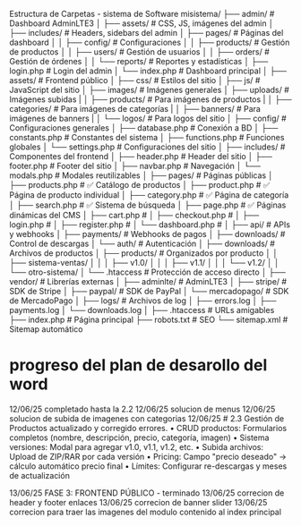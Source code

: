 Estructura de Carpetas - sistema de Software
misistema/
├── admin/                          # Dashboard AdminLTE3
│   ├── assets/                     # CSS, JS, imágenes del admin
│   ├── includes/                   # Headers, sidebars del admin
│   ├── pages/                      # Páginas del dashboard
│   │   ├── config/                 # Configuraciones
│   │   ├── products/               # Gestión de productos
│   │   ├── users/                  # Gestión de usuarios
│   │   ├── orders/                 # Gestión de órdenes
│   │   └── reports/                # Reportes y estadísticas
│   ├── login.php                   # Login del admin
│   └── index.php                   # Dashboard principal
│
├── assets/                         # Frontend público
│   ├── css/                        # Estilos del sitio
│   ├── js/                         # JavaScript del sitio
│   ├── images/                     # Imágenes generales
│   ├── uploads/                    # Imágenes subidas
|   │   ├── products/                   # Para imágenes de productos
|   │   ├── categories/                 # Para imágenes de categorías 
|   │   ├── banners/                    # Para imágenes de banners 
|   │   └── logos/                      # Para logos del sitio 
│
├── config/                         # Configuraciones generales
│   ├── database.php                # Conexión a BD
│   ├── constants.php               # Constantes del sistema
│   ├── functions.php               # Funciones globales
│   └── settings.php                # Configuraciones del sitio
│
├── includes/                       # Componentes del frontend
│   ├── header.php                  # Header del sitio
│   ├── footer.php                  # Footer del sitio
│   ├── navbar.php                  # Navegación
│   └── modals.php                  # Modales reutilizables
│
├── pages/                          # Páginas públicas
│   ├── products.php                # ✅ Catálogo de productos
│   ├── product.php                 # ✅ Página de producto individual
│   ├── category.php                # ✅ Página de categoría
│   ├── search.php                  # ✅ Sistema de búsqueda
│   ├── page.php                    # ✅ Páginas dinámicas del CMS
│   ├── cart.php                    # 
│   ├── checkout.php                # 
│   ├── login.php                   # 
│   ├── register.php                # 
│   └── dashboard.php               # 
│
├── api/                            # APIs y webhooks
│   ├── payments/                   # Webhooks de pagos
│   ├── downloads/                  # Control de descargas
│   └── auth/                       # Autenticación
│
├── downloads/                      # Archivos de productos
│   ├── products/                   # Organizados por producto
│   │   ├── sistema-ventas/
│   │   │   ├── v1.0/
│   │   │   ├── v1.1/
│   │   │   └── v1.2/
│   │   └── otro-sistema/
│   └── .htaccess                   # Protección de acceso directo
│
├── vendor/                         # Librerías externas
│   ├── adminlte/                   # AdminLTE3
│   ├── stripe/                     # SDK de Stripe
│   ├── paypal/                     # SDK de PayPal
│   └── mercadopago/                # SDK de MercadoPago
│
├── logs/                           # Archivos de log
│   ├── errors.log
│   ├── payments.log
│   └── downloads.log
│
├── .htaccess                       # URLs amigables
├── index.php                       # Página principal
├── robots.txt                      # SEO
└── sitemap.xml                     # Sitemap automático

# progreso del plan de desarollo del word
12/06/25 completado hasta la 2.2
12/06/25 solucion de menus
12/06/25 solucion de subida de imagenes con categorias 
12/06/25  # 2.3 Gestión de Productos actualizado y corregido errores. 
•	CRUD productos: Formularios completos (nombre, descripción, precio, categoría, imagen)
•	Sistema versiones: Modal para agregar v1.0, v1.1, v1.2, etc.
•	Subida archivos: Upload de ZIP/RAR por cada versión
•	Pricing: Campo "precio deseado" → cálculo automático precio final
•	Límites: Configurar re-descargas y meses de actualización

13/06/25 FASE 3: FRONTEND PÚBLICO - terminado 
13/06/25 correcion de header y footer enlaces 
13/06/25 correcion de banner slider 
13/06/25 correcion para traer las imagenes del modulo contenido al index principal